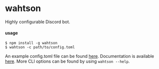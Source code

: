 # wahtson

Highly configurable Discord bot.

#### usage

```
$ npm install -g wahtson
$ wahtson -c path/to/config.toml
```

An example config.toml file can be found [here](config-example.toml). Documentation is available [here](https://github.com/nanaian/wahtson/wiki/config.toml). More CLI options can be found by using `wahtson --help`.
